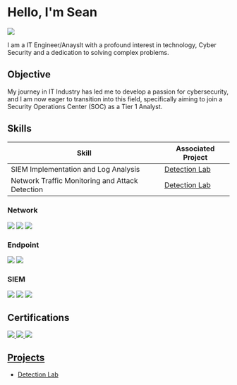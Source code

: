 # Hello, I'm Sean
<a href="https://www.linkedin.com/in/sean-byrne-3b316a183/"><img src="https://img.shields.io/badge/-LinkedIn-0072b1?&style=for-the-badge&logo=linkedin&logoColor=white" /></a>


I am a IT Engineer/Anayslt with a profound interest in technology, Cyber Security and a dedication to solving complex problems.

## Objective

My journey in IT Industry has led me to develop a passion for cybersecurity, and I am now eager to transition into this field, specifically aiming to join a Security Operations Center (SOC) as a Tier 1 Analyst.

## Skills

| Skill                                         | Associated Project         |
|-----------------------------------------------|----------------------------|
| SIEM Implementation and Log Analysis          | <a href="https://google.com">Detection Lab</a>|
| Network Traffic Monitoring and Attack Detection | <a href="https://google.com">Detection Lab</a>|


### Network
<div>
    <img src="https://img.shields.io/badge/-Wireshark-1679A7?&style=for-the-badge&logo=Wireshark&logoColor=white" />
    <img src="https://img.shields.io/badge/-TCPDump-1679A7?&style=for-the-badge&logo=Wireshark&logoColor=white" />
    <img src="https://img.shields.io/badge/-Ngrep-1679A7?&style=for-the-badge&logo=Wireshark&logoColor=white" />

</div>

### Endpoint
<div>
    <img src="https://img.shields.io/badge/-Microsoft_Defender_for_Endpoint-00A4EF?&style=for-the-badge&logo=Microsoft&logoColor=white" />
    <img src="https://img.shields.io/badge/-Datto_EDR-00A4EF?&style=for-the-badge&logo=Microsoft&logoColor=white" />

    
</div>

### SIEM
<div>
    <img src="https://img.shields.io/badge/-Microsoft_Sentinel-0078D4?&style=for-the-badge&logo=Microsoft&logoColor=white" />
    <img src="https://img.shields.io/badge/-Splunk-000000?&style=for-the-badge&logo=Splunk&logoColor=white" />
    <img src="https://img.shields.io/badge/-Elastic-005571?&style=for-the-badge&logo=Elastic&logoColor=white" />
</div>

## Certifications
<a href="https://www.credly.com/badges/f5f16912-e7b5-4df4-aa08-a1aad5173357/public_url/"><img src="https://img.shields.io/badge/-Introduction_to_Cybersecurity_by_Cisco-00A4EF?&style=for-the-badge&logo=Cisco&logoColor=white" />
<a href="https://www.credly.com/badges/2cd8a64f-e6ab-462a-a7f6-fa27f5ae0bd4/public_url/"><img src="https://img.shields.io/badge/-Junior_Cybersecurity_Analyst_Career_Path-00A4EF?&style=for-the-badge&logo=Cisco&logoColor=white" />
<a href="https://www.credly.com/badges/6849a7f2-5047-4aaa-b829-7e3a0d307fc2/public_url/"><img src="https://img.shields.io/badge/-Networking_Basics_by_Cisco-00A4EF?&style=for-the-badge&logo=Cisco&logoColor=white" />

</div>

## Projects
- Detection Lab
